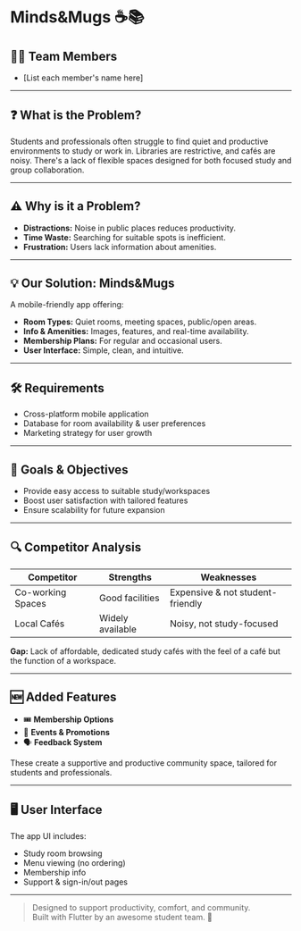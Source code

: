# Minds&Mugs ☕📚

## 🧑‍💻 Team Members
- [List each member's name here]

---

## ❓ What is the Problem?

Students and professionals often struggle to find quiet and productive environments to study or work in. Libraries are restrictive, and cafés are noisy. There's a lack of flexible spaces designed for both focused study and group collaboration.

---

## ⚠️ Why is it a Problem?

- **Distractions:** Noise in public places reduces productivity.
- **Time Waste:** Searching for suitable spots is inefficient.
- **Frustration:** Users lack information about amenities.

---

## 💡 Our Solution: Minds&Mugs

A mobile-friendly app offering:
- **Room Types:** Quiet rooms, meeting spaces, public/open areas.
- **Info & Amenities:** Images, features, and real-time availability.
- **Membership Plans:** For regular and occasional users.
- **User Interface:** Simple, clean, and intuitive.

---

## 🛠️ Requirements

- Cross-platform mobile application
- Database for room availability & user preferences
- Marketing strategy for user growth

---

## 🎯 Goals & Objectives

- Provide easy access to suitable study/workspaces
- Boost user satisfaction with tailored features
- Ensure scalability for future expansion

---

## 🔍 Competitor Analysis

| Competitor        | Strengths           | Weaknesses                     |
|-------------------|---------------------|--------------------------------|
| Co-working Spaces | Good facilities     | Expensive & not student-friendly |
| Local Cafés       | Widely available    | Noisy, not study-focused       |

**Gap:** Lack of affordable, dedicated study cafés with the feel of a café but the function of a workspace.

---

## 🆕 Added Features

- 🎟️ **Membership Options**  
- 🎉 **Events & Promotions**  
- 🗣️ **Feedback System**  

These create a supportive and productive community space, tailored for students and professionals.

---

## 🖥️ User Interface

The app UI includes:
- Study room browsing
- Menu viewing (no ordering)
- Membership info
- Support & sign-in/out pages

---

> Designed to support productivity, comfort, and community.  
> Built with Flutter by an awesome student team. 💪
